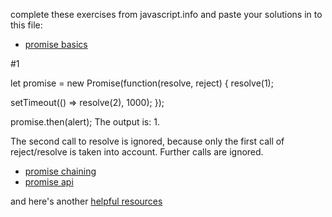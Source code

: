 complete these exercises from javascript.info and paste your solutions in to this file:
* [promise basics](https://javascript.info/promise-basics#tasks)

#1

let promise = new Promise(function(resolve, reject) {
  resolve(1);

  setTimeout(() => resolve(2), 1000);
});

promise.then(alert);
The output is: 1.

The second call to resolve is ignored, because only the first call of reject/resolve is taken into account. Further calls are ignored.



* [promise chaining](https://javascript.info/promise-chaining#tasks) 
* [promise api](https://javascript.info/promise-api)

and here's another [helpful resources](https://developer.mozilla.org/en-US/docs/Web/JavaScript/Guide/Using_promises)
